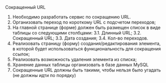 Сокращенный URL

1. Необходимо разработать сервис по сокращению URL.
2. Организовать переход по короткому URL с подсчетом переходов;
3. На главной странице (форме) должен быть размещен список в виде таблицы со следующими столбцами:
3.1. Длинный URL;
3.2. Сокращенный URL;
3.3. Дата создания;
3.4. Кол-во переходов.
4. Реализовать страницу (форму) создания/редактирования элемента, в которой будет использоваться функциональность для сокращения ссылок;
5. Реализовать возможность удаления элемента из списка;
6. Хранение данных таблицы организовать в базе данных MySQL
7. Сокращенные URL должны быть такими, чтобы нельзя было угадать (не должны идти по порядку)